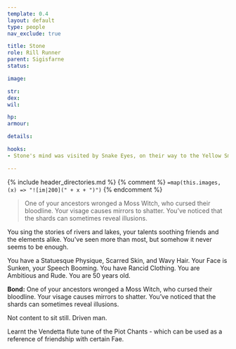 ```yaml
---
template: 0.4
layout: default
type: people
nav_exclude: true

title: Stone
role: Rill Runner
parent: Sigisfarne
status: 

image: 

str: 
dex: 
wil: 

hp: 
armour: 

details:

hooks: 
- Stone's mind was visited by Snake Eyes, on their way to the Yellow Smoke.

---
```


{% include header_directories.md %}
{% comment %}
`=map(this.images, (x) => "![im|200](" + x + ")")`
{% endcomment %}

> One of your ancestors wronged a Moss Witch, who cursed their bloodline. Your visage causes mirrors to shatter. You’ve noticed that the shards can sometimes reveal illusions.

You sing the stories of rivers and lakes, your talents soothing friends and the elements alike. You've seen more than most, but somehow it never seems to be enough.

You have a Statuesque Physique, Scarred Skin, and Wavy Hair. Your Face is Sunken, your Speech Booming. You have Rancid Clothing. You are Ambitious and Rude. You are 50 years old.

**Bond:** One of your ancestors wronged a Moss Witch, who cursed their bloodline. Your visage causes mirrors to shatter. You’ve noticed that the shards can sometimes reveal illusions.

Not content to sit still. Driven man. 

Learnt the Vendetta flute tune of the Piot Chants - which can be used as a reference of friendship with certain Fae.
